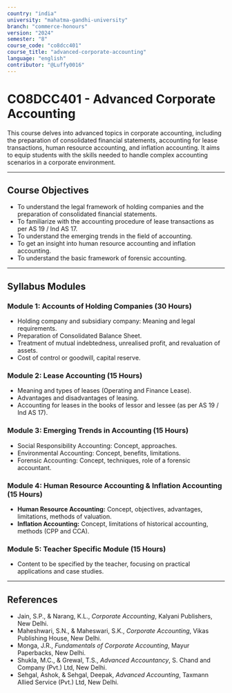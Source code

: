 ```yaml
---
country: "india"
university: "mahatma-gandhi-university"
branch: "commerce-honours"
version: "2024"
semester: "8"
course_code: "co8dcc401"
course_title: "advanced-corporate-accounting"
language: "english"
contributor: "@Luffy0016"
---
```

# CO8DCC401 - Advanced Corporate Accounting

This course delves into advanced topics in corporate accounting, including the preparation of consolidated financial statements, accounting for lease transactions, human resource accounting, and inflation accounting. It aims to equip students with the skills needed to handle complex accounting scenarios in a corporate environment.

---
## Course Objectives

* To understand the legal framework of holding companies and the preparation of consolidated financial statements.
* To familiarize with the accounting procedure of lease transactions as per AS 19 / Ind AS 17.
* To understand the emerging trends in the field of accounting.
* To get an insight into human resource accounting and inflation accounting.
* To understand the basic framework of forensic accounting.

---
## Syllabus Modules

### Module 1: Accounts of Holding Companies (30 Hours)
* Holding company and subsidiary company: Meaning and legal requirements.
* Preparation of Consolidated Balance Sheet.
* Treatment of mutual indebtedness, unrealised profit, and revaluation of assets.
* Cost of control or goodwill, capital reserve.

### Module 2: Lease Accounting (15 Hours)
* Meaning and types of leases (Operating and Finance Lease).
* Advantages and disadvantages of leasing.
* Accounting for leases in the books of lessor and lessee (as per AS 19 / Ind AS 17).

### Module 3: Emerging Trends in Accounting (15 Hours)
* Social Responsibility Accounting: Concept, approaches.
* Environmental Accounting: Concept, benefits, limitations.
* Forensic Accounting: Concept, techniques, role of a forensic accountant.

### Module 4: Human Resource Accounting & Inflation Accounting (15 Hours)
* **Human Resource Accounting:** Concept, objectives, advantages, limitations, methods of valuation.
* **Inflation Accounting:** Concept, limitations of historical accounting, methods (CPP and CCA).

### Module 5: Teacher Specific Module (15 Hours)
* Content to be specified by the teacher, focusing on practical applications and case studies.

---
## References
* Jain, S.P., & Narang, K.L., *Corporate Accounting*, Kalyani Publishers, New Delhi.
* Maheshwari, S.N., & Maheswari, S.K., *Corporate Accounting*, Vikas Publishing House, New Delhi.
* Monga, J.R., *Fundamentals of Corporate Accounting*, Mayur Paperbacks, New Delhi.
* Shukla, M.C., & Grewal, T.S., *Advanced Accountancy*, S. Chand and Company (Pvt.) Ltd, New Delhi.
* Sehgal, Ashok, & Sehgal, Deepak, *Advanced Accounting*, Taxmann Allied Service (Pvt.) Ltd, New Delhi.